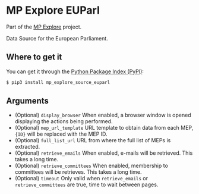 <!--
SPDX-FileCopyrightText: 2025 Free Software Foundation Europe e.V. <mp-explore@fsfe.org>

SPDX-License-Identifier: AGPL-3.0-or-later
-->

# MP Explore EUParl

Part of the [MP Explore](https://git.fsfe.org/mp-explore/mp-explore) project.

Data Source for the European Parliament.

## Where to get it

You can get it through the [Python Package Index (PyPI)](https://pypi.org/project/mp_explore_core/):

```sh
$ pip3 install mp_explore_source_euparl
```

## Arguments

- (Optional) `display_browser` When enabled, a browser window is opened displaying the actions being performed.
- (Optional) `mep_url_template` URL template to obtain data from each MEP, `{ID}` will be replaced with the MEP ID.
- (Optional) `full_list_url` URL from where the full list of MEPs is extracted.
- (Optional) `retrieve_emails` When enabled, e-mails will be retrieved. This takes a long time.
- (Optional) `retrieve_committees` When enabled, membership to committees will be retrieves. This takes a long time.
- (Optional) `timeout` Only valid when `retrieve_emails` or `retrieve_committees` are true, time to wait between pages.